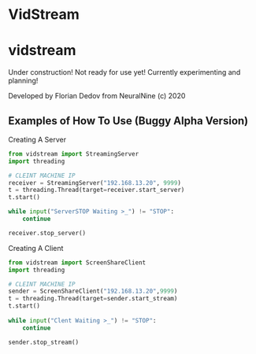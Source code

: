 # VidStream
# vidstream

Under construction! Not ready for use yet! Currently experimenting and planning!

Developed by Florian Dedov from NeuralNine (c) 2020

## Examples of How To Use (Buggy Alpha Version)

Creating A Server

```python
from vidstream import StreamingServer
import threading

# CLEINT MACHINE IP
receiver = StreamingServer("192.168.13.20", 9999)
t = threading.Thread(target=receiver.start_server)
t.start()

while input("ServerSTOP Waiting >_") != "STOP":
    continue

receiver.stop_server()
```

Creating A Client
```python
from vidstream import ScreenShareClient
import threading

# CLEINT MACHINE IP
sender = ScreenShareClient("192.168.13.20",9999)
t = threading.Thread(target=sender.start_stream)
t.start()
 
while input("Clent Waiting >_") != "STOP":
    continue

sender.stop_stream()
```

